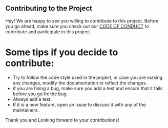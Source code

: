 ## Contributing to the Project

Hey! We are happy to see you willing to contribute to this project. Before you go ahead, make sure you check out our [CODE OF CONDUCT](https://github.com/rohitgeddam/CSC510_PROJECT1/blob/develop/CODE-OF-CONDUCT.md) to contribute and participate in this project.

# Some tips if you decide to contribute:
* Try to follow the code style used in the project, in case you are making any changes, modify the documentation to reflect the changes.
* if you are fixing a bug, make sure you add a test and ensure that it fails before you go fix the bug. 
* Always add a test.
* If it is a new feature, open an issue to discuss it with any of the maintainers.

Thank you and Looking forward to your contributions!
